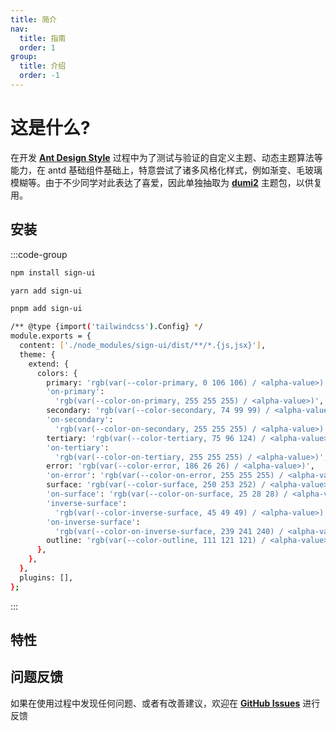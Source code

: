 ```yaml
---
title: 简介
nav:
  title: 指南
  order: 1
group:
  title: 介绍
  order: -1
---
```


# 这是什么?

在开发 [**Ant Design Style**](https://github.com/ant-design/antd-style) 过程中为了测试与验证的自定义主题、动态主题算法等能力，在 antd 基础组件基础上，特意尝试了诸多风格化样式，例如渐变、毛玻璃模糊等。由于不少同学对此表达了喜爱，因此单独抽取为 [**dumi2**](https://github.com/umijs/dumi) 主题包，以供复用。

## 安装

:::code-group

```bash [npm]
npm install sign-ui
```

```bash [yarn]
yarn add sign-ui
```

```bash [pnpm]
pnpm add sign-ui
```

```bash [tailwind.config.js]
/** @type {import('tailwindcss').Config} */
module.exports = {
  content: ['./node_modules/sign-ui/dist/**/*.{js,jsx}'],
  theme: {
    extend: {
      colors: {
        primary: 'rgb(var(--color-primary, 0 106 106) / <alpha-value>)',
        'on-primary':
          'rgb(var(--color-on-primary, 255 255 255) / <alpha-value>)',
        secondary: 'rgb(var(--color-secondary, 74 99 99) / <alpha-value>)',
        'on-secondary':
          'rgb(var(--color-on-secondary, 255 255 255) / <alpha-value>)',
        tertiary: 'rgb(var(--color-tertiary, 75 96 124) / <alpha-value>)',
        'on-tertiary':
          'rgb(var(--color-on-tertiary, 255 255 255) / <alpha-value>)',
        error: 'rgb(var(--color-error, 186 26 26) / <alpha-value>)',
        'on-error': 'rgb(var(--color-on-error, 255 255 255) / <alpha-value>)',
        surface: 'rgb(var(--color-surface, 250 253 252) / <alpha-value>)',
        'on-surface': 'rgb(var(--color-on-surface, 25 28 28) / <alpha-value>)',
        'inverse-surface':
          'rgb(var(--color-inverse-surface, 45 49 49) / <alpha-value>)',
        'on-inverse-surface':
          'rgb(var(--color-on-inverse-surface, 239 241 240) / <alpha-value>)',
        outline: 'rgb(var(--color-outline, 111 121 121) / <alpha-value>)',
      },
    },
  },
  plugins: [],
};

```

:::

## 特性

<Features></Features>

## 问题反馈

如果在使用过程中发现任何问题、或者有改善建议，欢迎在 [**GitHub Issues**](https://github.com/arvinxx/dumi-theme-antd-style/issues) 进行反馈
